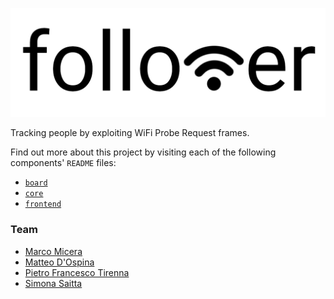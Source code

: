 <p align="center">
  <img src="media/logo.png" alt="followifier logo">
</p>

Tracking people by exploiting WiFi Probe Request frames.

Find out more about this project by visiting each of the following components' `README` files:
- [`board`](board)
- [`core`](core)
- [`frontend`](frontend)

### Team

- [Marco Micera](https://github.com/marcomicera)
- [Matteo D'Ospina](https://github.com/suprmat95)
- [Pietro Francesco Tirenna](https://github.com/madt1m)
- [Simona Saitta](https://github.com/SelyBarguest)